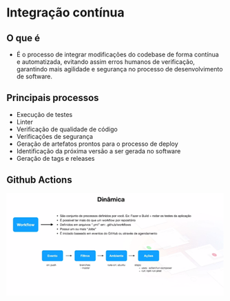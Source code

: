 # Integração contínua

## O que é
- É o processo de integrar modificações do codebase de forma contínua e automatizada, evitando assim erros humanos de verificação, garantindo mais agilidade e segurança no processo de desenvolvimento de software.

## Principais processos

- Execução de testes
- Linter
- Verificação de qualidade de código
- Verificações de segurança
- Geração de artefatos prontos para o processo de deploy
- Identificação da próxima versão a ser gerada no software
- Geração de tags e releases

## Github Actions 
![](https://github.com/PedroGuilhermeSilv/full-cycle/blob/main/aulas/ci/img/githubactions.png)